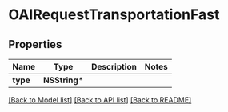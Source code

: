 # OAIRequestTransportationFast

## Properties
Name | Type | Description | Notes
------------ | ------------- | ------------- | -------------
**type** | **NSString*** |  | 

[[Back to Model list]](../README.md#documentation-for-models) [[Back to API list]](../README.md#documentation-for-api-endpoints) [[Back to README]](../README.md)


